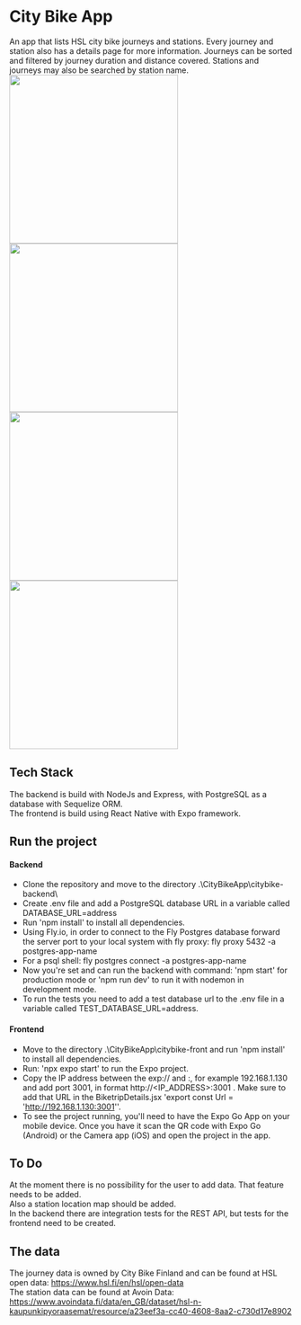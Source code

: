 # City Bike App

An app that lists HSL city bike journeys and stations. Every journey and station also has a details page for more information. 
Journeys can be sorted and filtered by journey duration and distance covered. Stations and journeys may also be searched by station name. 
<img src="https://user-images.githubusercontent.com/77398611/216816093-3ad826c9-656d-43e0-9b1b-549e63a54f35.PNG" width="300" />
<img src="https://user-images.githubusercontent.com/77398611/216816221-ff4c7669-7b71-48fc-aae1-4e9c6080059a.PNG" width="300" /></br>
<img src="https://user-images.githubusercontent.com/77398611/216816235-ad398800-d61f-4761-98ba-7c86deeda9be.PNG" width="300" />
<img src="https://user-images.githubusercontent.com/77398611/216816262-e7dc2355-4ec9-4be2-8cc0-613eb59abc16.PNG" width="300" />

## Tech Stack

The backend is build with NodeJs and Express, with PostgreSQL as a database with Sequelize ORM. </br>
The frontend is build using React Native with Expo framework.

## Run the project
#### Backend
* Clone the repository and move to the directory .\CityBikeApp\citybike-backend\
* Create .env file and add a PostgreSQL database URL in a variable called DATABASE_URL=address
* Run 'npm install' to install all dependencies. 
* Using Fly.io, in order to connect to the Fly Postgres database forward the server port to your local system with fly proxy: fly proxy 5432 -a postgres-app-name
* For a psql shell: fly postgres connect -a postgres-app-name
* Now you're set and can run the backend with command: 'npm start' for production mode or 'npm run dev' to run it with nodemon in development mode.
* To run the tests you need to add a test database url to the .env file in a variable called TEST_DATABASE_URL=address.
#### Frontend
* Move to the directory .\CityBikeApp\citybike-front and run 'npm install' to install all dependencies. 
* Run: 'npx expo start' to run the Expo project. 
* Copy the IP address between the exp:// and :, for example 192.168.1.130 and add port 3001, in format http://<IP_ADDRESS>:3001 . Make sure to add that URL in the BiketripDetails.jsx 'export const Url = 'http://192.168.1.130:3001''.
* To see the project running, you'll need to have the Expo Go App on your mobile device. Once you have it scan the QR code with Expo Go (Android) or the Camera app (iOS) and open the project in the app.

## To Do
At the moment there is no possibility for the user to add data. That feature needs to be added. </br>
Also a station location map should be added. </br>
In the backend there are integration tests for the REST API, but tests for the frontend need to be created.

## The data

The journey data is owned by City Bike Finland and can be found at HSL open data: https://www.hsl.fi/en/hsl/open-data </br>
The station data can be found at Avoin Data: https://www.avoindata.fi/data/en_GB/dataset/hsl-n-kaupunkipyoraasemat/resource/a23eef3a-cc40-4608-8aa2-c730d17e8902

